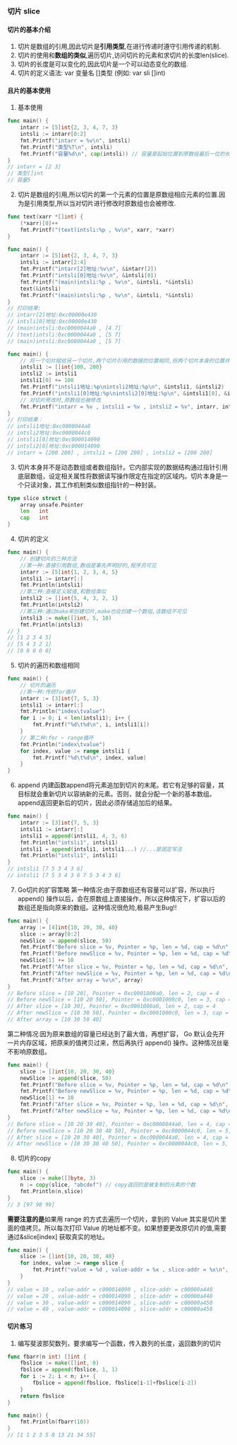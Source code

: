 ### 切片 slice
#### 切片的基本介绍
1. 切片是数组的引用,因此切片是**引用类型**,在进行传递时遵守引用传递的机制.
2. 切片的使用和**数组的类似**,遍历切片,访问切片的元素和求切片的长度len(slice).
3. 切片的长度是可以变化的,因此切片是一个可以动态变化的数组.
4. 切片的定义语法: var 变量名 []类型 (例如: var sli []int)
#### 且片的基本使用
1. 基本使用
```go
func main() {
	intarr := [5]int{2, 3, 4, 7, 3}
	intsli := intarr[0:2]
	fmt.Printf("intarr = %v\n", intsli)
	fmt.Printf("类型%T\n", intsli)
	fmt.Printf("容量%d\n", cap(intsli)) // 容量是起始位置到原数组最后一位的长度
}
// intarr = [2 3]
// 类型[]int
// 容量5
```
2. 切片是数组的引用,所以切片的第一个元素的位置是原数组相应元素的位置.因为是引用类型,所以当对切片进行修改时原数组也会被修改.
```go
func text(xarr *[]int) {
	(*xarr)[0]++
	fmt.Printf("(text)intsli:%p , %v\n", xarr, *xarr)
}

func main() {
	intarr := [5]int{2, 3, 4, 7, 3}
	intsli := intarr[2:4]
	fmt.Printf("intarr[2]地址:%v\n", &intarr[2]) 
	fmt.Printf("intsli[0]地址:%v\n", &intsli[0])
	fmt.Printf("(main)intsli:%p , %v\n", &intsli, *&intsli)
	text(&intsli)
	fmt.Printf("(main)intsli:%p , %v\n", &intsli, *&intsli)
}
// 打印结果:
// intarr[2]地址:0xc00000e430
// intsli[0]地址:0xc00000e430
// (main)intsli:0xc0000044a0 , [4 7]
// (text)intsli:0xc0000044a0 , [5 7]
// (main)intsli:0xc0000044a0 , [5 7]
```
```go
func main() {
    // 将一个切片赋给另一个切片,两个切片引用的数据的位置相同,但两个切片本身的位置并不同.
	intsli1 := []int{100, 200}
	intsli2 := intsli1
	intsli1[0] += 100
	fmt.Printf("intsli1地址:%p\nintsli2地址:%p\n", &intsli1, &intsli2)
    fmt.Printf("intsli1[0]地址:%p\nintsli2[0]地址:%p\n", &intsli1[0], &intsli2[0])
    // 对切片修改时,原数组也被修改
    fmt.Printf("intarr = %v , intsli1 = %v , intsli2 = %v", intarr, intsli1, intsli2)
}
// 打印结果：
// intsli1地址:0xc0000044a0
// intsli2地址:0xc0000044c0
// intsli1[0]地址:0xc000014090
// intsli2[0]地址:0xc000014090
// intarr = [200 200] , intsli1 = [200 200] , intsli2 = [200 200]
```
3. 切片本身并不是动态数组或者数组指针。它内部实现的数据结构通过指针引用底层数组，设定相关属性将数据读写操作限定在指定的区域内。切片本身是一个只读对象，其工作机制类似数组指针的一种封装。
```go
type slice struct {
    array unsafe.Pointer
    len   int
    cap   int
}
```
4. 切片的定义
```go
func main() {
	// 创建切片的三种方法
	//第一种:直接引用数组,数组是事先声明好的,程序员可见
	intarr := [5]int{1, 2, 3, 4, 5}
	intsli1 := intarr[:]
	fmt.Println(intsli1)
	//第二种:直接定义赋值,和数组类似
	intsli2 := []int{5, 4, 3, 2, 1}
	fmt.Println(intsli2)
	//第三种:通过make来创建切片,make也会创建一个数组,该数组不可见
	intsli3 := make([]int, 5, 10)
	fmt.Println(intsli3)
// }
// [1 2 3 4 5]
// [5 4 3 2 1]
// [0 0 0 0 0]
```
5. 切片的遍历和数组相同
```go
func main() {
	// 切片的遍历
	//第一种:传统for循环
	intarr := [3]int{7, 5, 3}
	intsli1 := intarr[:]
	fmt.Println("index\tvalue")
	for i := 0; i < len(intsli1); i++ {
		fmt.Printf("%d\t%d\n", i, intsli1[i])
	}
	// 第二种:for ~ range循环
	fmt.Println("index\tvalue")
	for index, value := range intsli1 {
		fmt.Printf("%d\t%d\n", index, value)
	}
}
```
6. append
内建函数append将元素追加到切片的末尾。若它有足够的容量，其目标就会重新切片以容纳新的元素。否则，就会分配一个新的基本数组。append返回更新后的切片，因此必须存储追加后的结果。
```go
func main() {
	intarr := [3]int{7, 5, 3}
	intsli1 := intarr[:]
	intsli1 = append(intsli1, 4, 3, 6)
	fmt.Println("intsli1", intsli1)
	intsli1 = append(intsli1, intsli1...) //...是固定写法
	fmt.Println("intsli1", intsli1)
}
// intsli1 [7 5 3 4 3 6]
// intsli1 [7 5 3 4 3 6 7 5 3 4 3 6]
```
7. Go切片的扩容策略
第一种情况:由于原数组还有容量可以扩容，所以执行 append() 操作以后，会在原数组上直接操作，所以这种情况下，扩容以后的数组还是指向原来的数组。这种情况很危险,极易产生Bug!!
```go
func main() {
    array := [4]int{10, 20, 30, 40}
    slice := array[0:2]
    newSlice := append(slice, 50)
    fmt.Printf("Before slice = %v, Pointer = %p, len = %d, cap = %d\n", slice, &slice, len(slice), cap(slice))
    fmt.Printf("Before newSlice = %v, Pointer = %p, len = %d, cap = %d\n", newSlice, &newSlice, len(newSlice), cap(newSlice))
    newSlice[1] += 10
    fmt.Printf("After slice = %v, Pointer = %p, len = %d, cap = %d\n", slice, &slice, len(slice), cap(slice))
    fmt.Printf("After newSlice = %v, Pointer = %p, len = %d, cap = %d\n", newSlice, &newSlice, len(newSlice), cap(newSlice))
    fmt.Printf("After array = %v\n", array)
}
// Before slice = [10 20], Pointer = 0xc0001000a0, len = 2, cap = 4
// Before newSlice = [10 20 50], Pointer = 0xc0001000c0, len = 3, cap = 4
// After slice = [10 30], Pointer = 0xc0001000a0, len = 2, cap = 4
// After newSlice = [10 30 50], Pointer = 0xc0001000c0, len = 3, cap = 4
// After array = [10 30 50 40]
```
第二种情况:因为原来数组的容量已经达到了最大值，再想扩容， Go 默认会先开一片内存区域，把原来的值拷贝过来，然后再执行 append() 操作。这种情况丝毫不影响原数组。
```go
func main() {
	slice := []int{10, 20, 30, 40}
	newSlice := append(slice, 50)
	fmt.Printf("Before slice = %v, Pointer = %p, len = %d, cap = %d\n", slice, &slice, len(slice), cap(slice))
	fmt.Printf("Before newSlice = %v, Pointer = %p, len = %d, cap = %d\n", newSlice, &newSlice, len(newSlice), cap(newSlice))
	newSlice[1] += 10
	fmt.Printf("After slice = %v, Pointer = %p, len = %d, cap = %d\n", slice, &slice, len(slice), cap(slice))
	fmt.Printf("After newSlice = %v, Pointer = %p, len = %d, cap = %d\n", newSlice, &newSlice, len(newSlice), cap(newSlice))
}
// Before slice = [10 20 30 40], Pointer = 0xc0000044a0, len = 4, cap = 4
// Before newSlice = [10 20 30 40 50], Pointer = 0xc0000044c0, len = 5, cap = 8
// After slice = [10 20 30 40], Pointer = 0xc0000044a0, len = 4, cap = 4
// After newSlice = [10 30 30 40 50], Pointer = 0xc0000044c0, len = 5, cap = 8
```
8. 切片的copy
```go
func main() {
    slice := make([]byte, 3)
    n := copy(slice, "abcdef") // copy返回的是被复制的元素的个数
    fmt.Println(n,slice)
}
// 3 [97 98 99]
```
**需要注意的是**如果用 range 的方式去遍历一个切片，拿到的 Value 其实是切片里面的值拷贝。所以每次打印 Value 的地址都不变。如果想要更改原切片的值,需要通过&slice[index] 获取真实的地址。
```go
func main() {
    slice := []int{10, 20, 30, 40}
    for index, value := range slice {
        fmt.Printf("value = %d , value-addr = %x , slice-addr = %x\n", value, &value, &slice[index])
    }
}
// value = 10 , value-addr = c000014090 , slice-addr = c00000a440
// value = 20 , value-addr = c000014090 , slice-addr = c00000a448
// value = 30 , value-addr = c000014090 , slice-addr = c00000a450
// value = 40 , value-addr = c000014090 , slice-addr = c00000a458
```
#### 切片练习
1. 编写斐波那契数列，要求编写一个函数，传入数列的长度，返回数列的切片
```go
func fbarr(n int) []int {
	fbslice := make([]int, 0)
	fbslice = append(fbslice, 1, 1)
	for i := 2; i < n; i++ {
		fbslice = append(fbslice, fbslice[i-1]+fbslice[i-2])
	}
	return fbslice
}

func main() {
	fmt.Println(fbarr(10))
}
// [1 1 2 3 5 8 13 21 34 55]
```
